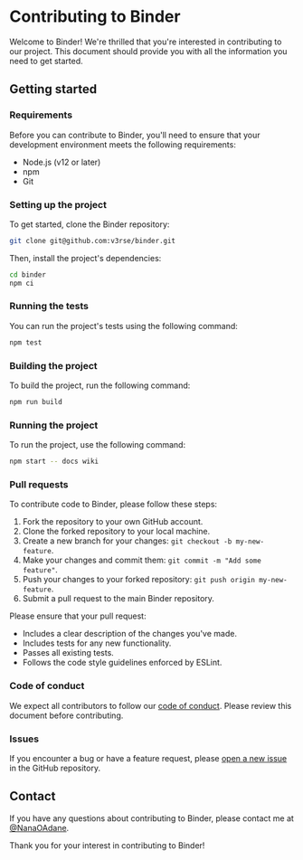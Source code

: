# Contributing to Binder

Welcome to Binder! We're thrilled that you're interested in contributing to our project. This document should provide you with all the information you need to get started.

## Getting started

### Requirements

Before you can contribute to Binder, you'll need to ensure that your development environment meets the following requirements:

- Node.js (v12 or later)
- npm
- Git

### Setting up the project

To get started, clone the Binder repository:

```sh
git clone git@github.com:v3rse/binder.git
```

Then, install the project's dependencies:

```sh
cd binder
npm ci
```

### Running the tests

You can run the project's tests using the following command:

```sh
npm test
```

### Building the project

To build the project, run the following command:

```sh
npm run build
```

### Running the project

To run the project, use the following command:

```sh
npm start -- docs wiki
```
### Pull requests

To contribute code to Binder, please follow these steps:

1. Fork the repository to your own GitHub account.
2. Clone the forked repository to your local machine.
3. Create a new branch for your changes: `git checkout -b my-new-feature`.
4. Make your changes and commit them: `git commit -m "Add some feature"`.
5. Push your changes to your forked repository: `git push origin my-new-feature`.
6. Submit a pull request to the main Binder repository.

Please ensure that your pull request:

- Includes a clear description of the changes you've made.
- Includes tests for any new functionality.
- Passes all existing tests.
- Follows the code style guidelines enforced by ESLint.

### Code of conduct

We expect all contributors to follow our [code of conduct](CODE_OF_CONDUCT.md). Please review this document before contributing.

### Issues

If you encounter a bug or have a feature request, please [open a new issue](https://github.com/v3rse/binder/issues/new) in the GitHub repository.

## Contact

If you have any questions about contributing to Binder, please contact me at [@NanaOAdane](https://twitter.com/NanaOAdane).

Thank you for your interest in contributing to Binder!
